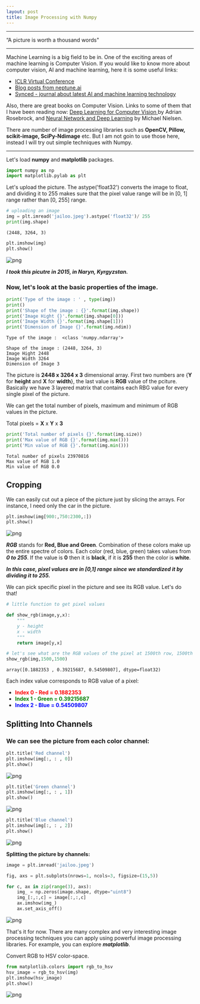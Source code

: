 ```yaml
---
layout: post
title: Image Processing with Numpy
---
```

***

“A picture is worth a thousand words"
                             
***                             
Machine Learning is a big field to be in. One of the exciting areas of machine learning is Computer Vision. If you would like to know more about computer vision, AI and machine learning, here it is some useful links:

* <a href="https://iclr.cc/virtual_2020/calendar.html#tab-Monday"> ICLR Virtual Conference </a>
* <a href="https://neptune.ai/blog/iclr-2020-deep-learning"> Blog posts from neptune.ai </a>
* <a href="https://syncedreview.com/2020/05/04/consistent-video-depth-estimation-generating-hq-depth-maps-from-single-video-input/"> Synced - journal about latest AI and machine learning technology </a>


Also, there are great books on Computer Vision. Links to some of them that I have been reading now: <a href="https://www.pyimagesearch.com/">Deep Learning for Computer Vision </a> by Adrian Rosebrock, and <a href="http://neuralnetworksanddeeplearning.com/">Neural Network and Deep Learning</a> by Michael Nielsen.

There are number of image processing libraries such as **OpenCV, Pillow, scikit-image, SciPy-Ndimage** etc. But I am not goin to use those here, instead I will try out simple techniques with Numpy. 

***

Let's load **numpy** and **matplotlib** packages.


```python
import numpy as np
import matplotlib.pylab as plt
```

Let's upload the picture. The astype('float32') converts the image to float, and dividing it to 255 makes sure that the pixel value range will be in [0, 1] range rather than [0, 255] range.


```python
# uploading an image
img = plt.imread('jailoo.jpeg').astype('float32')/ 255 
print(img.shape)
```

    (2448, 3264, 3)




```python
plt.imshow(img)
plt.show()
```


![png](/images/image_preprocessing_files/image_preprocessing_8_0.png)


***I took this picutre in 2015, in Naryn, Kyrgyzstan.*** 

### Now, let's look at the basic properties of the image.


```python
print('Type of the image : ' , type(img))
print()
print('Shape of the image : {}'.format(img.shape))
print('Image Hight {}'.format(img.shape[0]))
print('Image Width {}'.format(img.shape[1]))
print('Dimension of Image {}'.format(img.ndim))
```

    Type of the image :  <class 'numpy.ndarray'>
    
    Shape of the image : (2448, 3264, 3)
    Image Hight 2448
    Image Width 3264
    Dimension of Image 3


The picture is **2448 x 3264 x 3** dimensional array. First two numbers are {**Y** for **height** and **X** for **width**}, the last value is **RGB** value of the pciture. Basically we have 3 layered matrix that contains each RBG value for every single pixel of the picture.

We can get the total number of pixels, maximum and minimum of RGB values in the picture.

Total pixels = **X** x **Y** x **3**


```python
print('Total number of pixels {}'.format(img.size))
print('Max value of RGB {}'.format(img.max()))
print('Min value of RGB {}'.format(img.min()))
```

    Total number of pixels 23970816
    Max value of RGB 1.0
    Min value of RGB 0.0


## **Cropping**

We can easily cut out a piece of the picture just by slicing the arrays. For instance, I need only the car in the picture. 


```python
plt.imshow(img[900:,750:2300,:])
plt.show()
```


![png](/images/image_preprocessing_files/image_preprocessing_16_0.png)


***RGB*** stands for **Red, Blue and Green**. Combination of these colors make up the entire spectre of colors. Each color (red, blue, green) takes values from ***0 to 255***. If the value is **0** then it is **black**, if it is **255** then the color is **white**. 

***In this case, pixel values are in [0,1] range since we standardized it by dividing it to 255.***

We can pick specific pixel in the picture and see its RGB value. Let's do that!


```python
# little function to get pixel values

def show_rgb(image,y,x):
    """
    y - height
    x - width
    """
    return image[y,x]

# let's see what are the RGB values of the pixel at 1500th row, 1500th column
show_rgb(img,1500,1500)
```




    array([0.1882353 , 0.39215687, 0.54509807], dtype=float32)



Each index value corresponds to RGB value of a pixel:

* <font color='red'> **Index 0 - Red = 0.1882353** </font>
* <font color='green'> **Index 1 - Green = 0.39215687** </font>
* <font color='blue'> **Index 2 - Blue = 0.54509807** </font>

## **Splitting Into Channels**

### We can see the picture from each color channel:


```python
plt.title('Red channel')
plt.imshow(img[:, : , 0])
plt.show()
```


![png](/images/image_preprocessing_files/image_preprocessing_22_0.png)



```python
plt.title('Green channel')
plt.imshow(img[:, : , 1])
plt.show()
```


![png](/images/image_preprocessing_files/image_preprocessing_23_0.png)



```python
plt.title('Blue channel')
plt.imshow(img[:, : , 2])
plt.show()
```


![png](/images/image_preprocessing_files/image_preprocessing_24_0.png)


**Splitting the picture by channels:**


```python
image = plt.imread('jailoo.jpeg')

fig, axs = plt.subplots(nrows=1, ncols=3, figsize=(15,5))

for c, ax in zip(range(3), axs):
    img_ = np.zeros(image.shape, dtype="uint8")
    img_[:,:,c] = image[:,:,c]
    ax.imshow(img_)
    ax.set_axis_off()
```


![png](/images/image_preprocessing_files/image_preprocessing_26_0.png)


That's it for now. There are many complex and very interesting image processing techniques you can apply using powerful image processing libraries. For example, you can explore ***matplotlib***.

Convert RGB to HSV color-space.


```python
from matplotlib.colors import rgb_to_hsv
hsv_image = rgb_to_hsv(img)
plt.imshow(hsv_image)
plt.show()
```


![png](/images/image_preprocessing_files/image_preprocessing_29_0.png)

